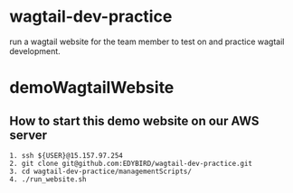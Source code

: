 # wagtail-dev-practice
run a wagtail website for the team member to test on and practice wagtail development.

# demoWagtailWebsite
## How to start this demo website on our AWS server
```
1. ssh ${USER}@15.157.97.254
2. git clone git@github.com:EDYBIRD/wagtail-dev-practice.git
3. cd wagtail-dev-practice/managementScripts/
4. ./run_website.sh
```
